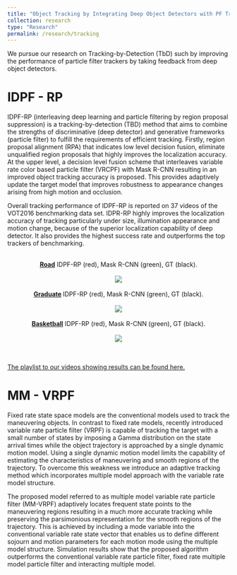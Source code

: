 ```yaml
---
title: "Object Tracking by Integrating Deep Object Detectors with PF Trackers "
collection: research
type: "Research"
permalink: /research/tracking
---
```


We pursue our research on Tracking-by-Detection (TbD) such by improving the performance of particle filter trackers by taking feedback from deep object detectors. 


IDPF - RP
======

IDPF-RP (interleaving deep learning and particle filtering by region proposal suppression) is a tracking-by-detection (TBD) method that aims to combine the strengths of discriminative (deep detector) and generative frameworks (particle filter) to fulfill the requirements of efficient tracking. Firstly, region proposal alignment (RPA) that indicates low level decision fusion, eliminate unqualified region proposals that highly improves the localization accuracy. At the upper level, a decision level fusion scheme that interleaves variable rate color based particle filter (VRCPF) with Mask R-CNN resulting in an improved object tracking accuracy is proposed. This provides adaptively update the target model that improves robustness to appearance changes arising from high motion and occlusion.

 

Overall tracking performance of IDPF-RP is reported on 37 videos of the VOT2016 benchmarking data set.  IDPR-RP highly improves the localization accuracy of tracking particularly under size, illumination appearance and motion change, because of the superior localization capability of deep detector. It also provides the highest success rate and outperforms the top trackers of benchmarking.

<p align="center">
 <br>
   <strong><a href="https://www.youtube.com/watch?v=dSP68YNG11k&t=0s&list=PLMzonaXew-57RYoqFr4-sGbkdnUkHnqg3&index=3">Road</a></strong>
 IDPF-RP (red), Mask R-CNN (green), GT (black).
 <br/>
 <br/>
  <a href="https://www.youtube.com/watch?v=dSP68YNG11k&t=0s&list=PLMzonaXew-57RYoqFr4-sGbkdnUkHnqg3&index=3">
  <img src="road.gif">
 </a>
 <br/>
 <br/>
   <strong><a href="https://www.youtube.com/watch?v=Y749zJCZFH0&t=0s&list=PLMzonaXew-57RYoqFr4-sGbkdnUkHnqg3&index=21">Graduate</a>
 </strong>
 IDPF-RP (red), Mask R-CNN (green), GT (black).
 <br/>
 <br/>
 <a href="https://www.youtube.com/watch?v=Y749zJCZFH0&t=0s&list=PLMzonaXew-57RYoqFr4-sGbkdnUkHnqg3&index=21">
  <img src="graduate.gif">
 </a>
 <br/>
 <br/>
  <strong><a href="https://www.youtube.com/watch?v=sRSnp5G7Gn8&list=PLMzonaXew-57RYoqFr4-sGbkdnUkHnqg3&index=29">Basketball</a></strong>
 IDPF-RP (red), Mask R-CNN (green), GT (black).
 <br/>
 <br/>
 <a href="https://www.youtube.com/watch?v=sRSnp5G7Gn8&list=PLMzonaXew-57RYoqFr4-sGbkdnUkHnqg3&index=29">
  <img src="basketball.gif">
 </a>
 <br/>
  <br><br>
</p>

[The playlist to our videos showing results can be found here.](https://www.youtube.com/playlist?list=PLMzonaXew-57RYoqFr4-sGbkdnUkHnqg3 "Youtube Page")



MM - VRPF
======

Fixed rate state space models are the conventional models used to track the maneuvering objects.
In contrast to fixed rate models, recently introduced variable rate particle filter (VRPF) is capable
of tracking the target with a small number of states by imposing a Gamma distribution on the state
arrival times while the object trajectory is approached by a single dynamic motion model. Using a
single dynamic motion model limits the capability of estimating the characteristics of maneuvering
and smooth regions of the trajectory. To overcome this weakness we introduce an adaptive tracking
method which incorporates multiple model approach with the variable rate model structure.

The proposed model referred to as multiple model variable rate particle filter (MM-VRPF) adaptively locates frequent
state points to the maneuvering regions resulting in a much more accurate tracking while preserving the
parsimonious representation for the smooth regions of the trajectory. This is achieved by including a mode
variable into the conventional variable rate state vector that enables us to define different sojourn and
motion parameters for each motion mode using the multiple model structure. Simulation results show that the
proposed algorithm outperforms the conventional variable rate particle filter, fixed rate multiple model
particle filter and interacting multiple model.
